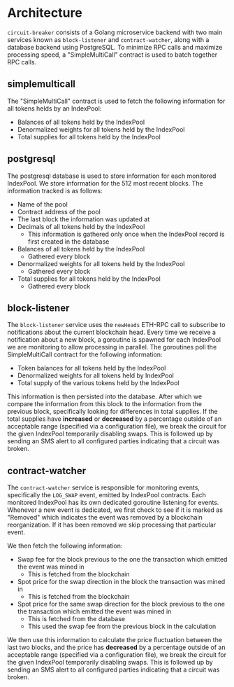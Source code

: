# Architecture

`circuit-breaker` consists of a Golang microservice backend with two main services known as `block-listener` and `contract-watcher`, along with a database backend using PostgreSQL. To minimize RPC calls and maximize processing speed, a "SimpleMultiCall" contract is used to batch together RPC calls.

## simplemulticall

The "SimpleMultiCall" contract is used to fetch the following information for all tokens helds by an IndexPool:

* Balances of all tokens held by the IndexPool
* Denormalized weights for all tokens held by the IndexPool
* Total supplies for all tokens held by the IndexPool

## postgresql

The postgresql database is used to store information for each monitored IndexPool. We store information for the 512 most recent blocks. The information tracked is as follows:

* Name of the pool
* Contract address of the pool
* The last block the information was updated at
* Decimals of all tokens held by the IndexPool
  * This information is gathered only once when the IndexPool record is first created in the database
* Balances of all tokens held by the IndexPool
  * Gathered every block
* Denormalized weights for all tokens held by the IndexPool
  * Gathered every block
* Total supplies for all tokens held by the IndexPool
  * Gathered every block

## block-listener

The `block-listener` service uses the `newHeads` ETH-RPC call to subscribe to notifications about the current blockchain head. Every time we receive a notification about a new block, a goroutine is spawned for each IndexPool we are monitoring to allow processing in parallel. The goroutines poll the SimpleMultiCall contract for the following information:

* Token balances for all tokens held by the IndexPool
* Denormalized weights for all tokens held by IndexPool
* Total supply of the various tokens held by the IndexPool

This information is then persisted into the database. After which we compare the information from this block to the information from the previous block, specifically looking for differences in total supplies. If the total supplies have **increased** or **decreased** by a percentage outside of an acceptable range (specified via a configuration file), we break the circuit for the given IndexPool temporarily disabling swaps. This is followed up by sending an SMS alert to all configured parties indicating that a circuit was broken.

## contract-watcher

The `contract-watcher` service is responsible for monitoring events, specifically the `LOG_SWAP` event, emitted by IndexPool contracts. Each monitored IndexPool has its own dedicated goroutine listening for events. Whenever a new event is dedicated, we first check to see if it is marked as "Removed" which indicates the event was removed by a blockchain reorganization. If it has been removed we skip processing that particular event.

We then fetch the following information:

* Swap fee for the block previous to the one the transaction which emitted the event was mined in
  * This is fetched from the blockchain
* Spot price for the swap direction in the block the transaction was mined in
  * This is fetched from the blockchain
* Spot price for the same swap direction for the block previous to the one the transaction which emitted the event was mined in
  * This is fetched from the database
  * This used the swap fee from the previous block in the calculation

We then use this information to calculate the price fluctuation between the last two blocks, and the price has **decreased** by a percentage outside of an acceptable range (specified via a configuration file), we break the circuit for the given IndexPool temporarily disabling swaps. This is followed up by sending an SMS alert to all configured parties indicating that a circuit was broken.